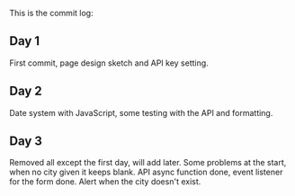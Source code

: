 This is the commit log:

## Day 1

First commit, page design sketch and API key setting.

## Day 2

Date system with JavaScript, some testing with the API and formatting.

## Day 3

Removed all except the first day, will add later. Some problems at the start, when no city given it keeps blank. API async function done, event listener for the form done. Alert when the city doesn't exist.